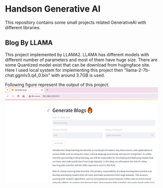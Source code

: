 # Handson Generative AI 
This repository contains some small projects related GenerativeAI with different libraries.

## Blog By LLAMA 
This project implemented by LLAMA2. LLAMA has different models with different number of parameters and most of them have huge size. There are some Quantized model exist that can be download from hugingface site. Here I used local system for implementing this project then "llama-2-7b-chat.ggmlv3.q4_0.bin" with around 3.7GB is used.

Following figure represent the output of this project.
![alt text](image-1.png)

